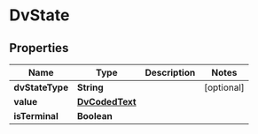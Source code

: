 # DvState

## Properties
Name | Type | Description | Notes
------------ | ------------- | ------------- | -------------
**dvStateType** | **String** |  |  [optional]
**value** | [**DvCodedText**](DvCodedText.md) |  | 
**isTerminal** | **Boolean** |  | 
